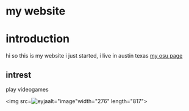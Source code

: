 # my website
# introduction
hi so this is my website i just started, i live in austin texas
[my osu page](https://osu.ppy.sh/users/16324262)
## intrest
play videogames

<img src=![eyja](https://user-images.githubusercontent.com/81393346/112654920-e4dfcc80-8e1d-11eb-8ee0-73e86765c051.jpg)alt="image"width="276" length="817">
